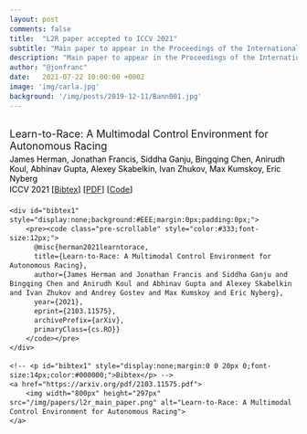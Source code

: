 ```yaml
---
layout: post
comments: false
title:  "L2R paper accepted to ICCV 2021"
subtitle: "Main paper to appear in the Proceedings of the International Conference on Computer Vision (2021, virtual)."
description: "Main paper to appear in the Proceedings of the International Conference on Computer Vision (2021, virtual)."
author: "@jonfranc"
date:   2021-07-22 10:00:00 +0002
image: 'img/carla.jpg'
background: '/img/posts/2019-12-11/Bann001.jpg'
---
```


<div class="container" style="margin-top:30px;margin-bottom:30px;">
    <p style="margin:0 0 4px 0;font-size:18px;">Learn-to-Race: A Multimodal Control Environment for Autonomous Racing</p>
    <p style="margin:0 0 2px 0;font-size:14px;color:#000000;">James Herman, Jonathan Francis, Siddha Ganju, Bingqing Chen, Anirudh Koul, Abhinav Gupta, Alexey Skabelkin, Ivan Zhukov, Max Kumskoy, Eric Nyberg</p>
    <p style="margin:0 0 20px 0;font-size:14px;color:#000000;">ICCV 2021 [<a href="javascript:void(0)" onclick='toggleVis("bibtex1")'>Bibtex</a>] [<a href="https://arxiv.org/pdf/2103.11575.pdf">PDF</a>] [<a href="https://github.com/learn-to-race/l2r">Code</a>]</p>

    <div id="bibtex1" style="display:none;background:#EEE;margin:0px;padding:0px;">
        <pre><code class="pre-scrollable" style="color:#333;font-size:12px;">
          @misc{herman2021learntorace,
          title={Learn-to-Race: A Multimodal Control Environment for Autonomous Racing},
          author={James Herman and Jonathan Francis and Siddha Ganju and Bingqing Chen and Anirudh Koul and Abhinav Gupta and Alexey Skabelkin and Ivan Zhukov and Andrey Gostev and Max Kumskoy and Eric Nyberg},
          year={2021},
          eprint={2103.11575},
          archivePrefix={arXiv},
          primaryClass={cs.RO}}
        </code></pre>
    </div>

    <!-- <p id="bibtex1" style="display:none;margin:0 0 20px 0;font-size:14px;color:#000000;">Bibtex</p> -->
    <a href="https://arxiv.org/pdf/2103.11575.pdf">
        <img width="800px" height="297px" src="/img/papers/l2r_main_paper.png" alt="Learn-to-Race: A Multimodal Control Environment for Autonomous Racing">
    </a>
</div>
